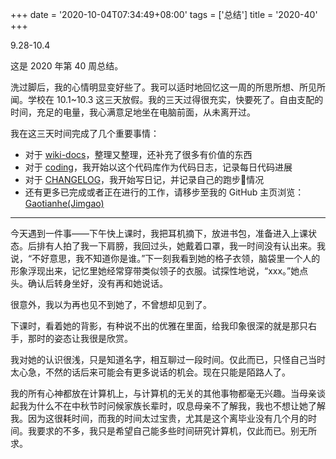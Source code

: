 +++
date = '2020-10-04T07:34:49+08:00'
tags = ['总结']
title = '2020-40'
+++

9.28-10.4

这是 2020 年第 40 周总结。

洗过脚后，我的心情明显变好些了。我可以适时地回忆这一周的所思所想、所见所闻。学校在 10.1~10.3 这三天放假。我的三天过得很充实，快要死了。自由支配的时间，充足的电量，我心满意足地坐在电脑前面，从未离开过。

我在这三天时间完成了几个重要事情：

- 对于 [wiki-docs](https://github.com/Gaotianhe/wiki-docs)，整理又整理，还补充了很多有价值的东西
- 对于 [coding](https://github.com/Gaotianhe/coding)，我开始以这个代码库作为代码日志，记录每日代码进展
- 对于 [CHANGELOG](https://github.com/Gaotianhe/CHANGELOG)，我开始写日记，并记录自己的跑步🏃‍情况
- 还有更多已完成或者正在进行的工作，请移步至我的 GitHub 主页浏览：[Gaotianhe(Jimgao)](https://github.com/Gaotianhe)

---

今天遇到一件事——下午快上课时，我把耳机摘下，放进书包，准备进入上课状态。后排有人拍了我一下肩膀，我回过头，她戴着口罩，我一时间没有认出来。我说，“不好意思，我不知道你是谁。”下一刻我看到她的格子衣领，脑袋里一个人的形象浮现出来，记忆里她经常穿带类似领子的衣服。试探性地说，“xxx。”她点头。确认后转身坐好，没有再和她说话。

很意外，我以为再也见不到她了，不曾想却见到了。

下课时，看着她的背影，有种说不出的优雅在里面，给我印象很深的就是那只右手，那时的姿态让我很是欣赏。

我对她的认识很浅，只是知道名字，相互聊过一段时间。仅此而已，只怪自己当时太心急，不然的话后来可能会有更多说话的机会。现在只能是陌路人了。

我的所有心神都放在计算机上，与计算机的无关的其他事物都毫无兴趣。当母亲谈起我为什么不在中秋节时问候家族长辈时，叹息母亲不了解我，我也不想让她了解我。因为这很耗时间，而我的时间太过宝贵，尤其是这个离毕业没有几个月的时间。我要求的不多，我只是希望自己能多些时间研究计算机，仅此而已。别无所求。
